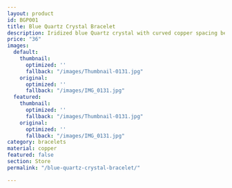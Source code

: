 ```yaml
---
layout: product
id: BGP001
title: Blue Quartz Crystal Bracelet
description: Iridized blue Quartz crystal with curved copper spacing beads.
price: "36"
images:
  default:
    thumbnail:
      optimized: ''
      fallback: "/images/Thumbnail-0131.jpg"
    original:
      optimized: ''
      fallback: "/images/IMG_0131.jpg"
  featured:
    thumbnail:
      optimized: ''
      fallback: "/images/Thumbnail-0131.jpg"
    original:
      optimized: ''
      fallback: "/images/IMG_0131.jpg"
category: bracelets
material: copper
featured: false
section: Store
permalink: "/blue-quartz-crystal-bracelet/"

---
```

